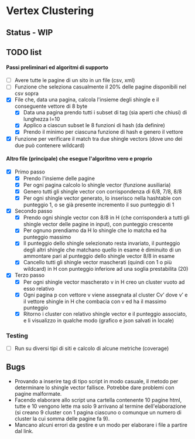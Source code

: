 # Vertex Clustering

## Status - WIP

## TODO list
#### Passi preliminari ed algoritmi di supporto
- [ ] Avere tutte le pagine di un sito in un file (csv, xml)
- [ ] Funzione che seleziona casualmente il 20% delle pagine disponibili nel csv sopra
- [X] File che, data una pagina, calcola l'insieme degli shingle e il conseguente vettore di 8 byte
	- [X] Data una pagina prendo tutti i subset di tag (sia aperti che chiusi) di lunghezza l=10
	- [X] Applico a ciascun subset le 8 funzioni di hash (da definire)
	- [X] Prendo il minimo per ciascuna funzione di hash e genero il vettore
- [X] Funzione per verificare il match tra due shingle vectors (dove uno dei due può contenere wildcard)
	
#### Altro file (principale) che esegue l'algoritmo vero e proprio
- [x] Primo passo
	- [x] Prendo l'insieme delle pagine
	- [x] Per ogni pagina calcolo lo shingle vector (funzione ausiliaria) 
	- [x] Genero tutti gli shingle vector con corrispondenza di 6/8, 7/8, 8/8 
	- [x] Per ogni shingle vector generato, lo inserisco nella hashtable con punteggio 1, o se già presente incremento il suo punteggio di 1
- [x] Secondo passo
	- [x] Prendo ogni shingle vector con 8/8 in H (che corrisponderà a tutti gli shingle vector delle pagine in input), con punteggio crescente
	- [x] Per ognuno prendiamo da H lo shingle che lo matcha ed ha punteggio massimo
	- [x] Il punteggio dello shingle selezionato resta invariato, il punteggio degli altri shingle che matchano quello in esame è diminuito di un ammontare pari al punteggio dello shingle vector 8/8 in esame 
	- [x] Cancello tutti gli shingle vector mascherati (quindi con 1 o più wildcard) in H con punteggio inferiore ad una soglia prestabilita (20)
- [x] Terzo passo
	- [x] Per ogni shingle vector mascherato v in H creo un cluster vuoto ad esso relativo
	- [x] Ogni pagina p con vettore v viene assegnata al cluster Cv’ dove v’ e il vettore shingle in H che combacia con v ed ha il massimo punteggio
	- [x] Ritorno i cluster con relativo shingle vector e il punteggio associato, e li visualizzo in qualche modo (grafico e json salvati in locale)
	
### Testing 
- [ ] Run su diversi tipi di siti e calcolo di alcune metriche (coverage)

## Bugs
- Provando a inserire tag di tipo script in modo casuale, il metodo per determinare lo shingle vector fallisce. Potrebbe dare problemi con pagine malformate.
- Facendo elaborare allo script una cartella contenente 10 pagine html, tutte e 10 vengono lette ma solo 9 arrivano al termine dell'elaborazione (si creano 9 cluster con 1 pagina ciascuno o comunque un numero di cluster la cui somma delle pagine fa 9).
- Mancano alcuni errori da gestire e un modo per elaborare i file a partire dal link.
	
	
